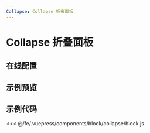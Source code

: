 ```yaml
---
Collapse: Collapse 折叠面板
---
```


# Collapse 折叠面板

## 在线配置
<ClientOnly>
<ams-config name="collapse" type="block"/>
</ClientOnly>

## 示例预览
<!-- ![router](../assets/block-collapse.png) -->
<ClientOnly>
<block-collapse-demo />
</ClientOnly>

## 示例代码
<<< @/fe/.vuepress/components/block/collapse/block.js
